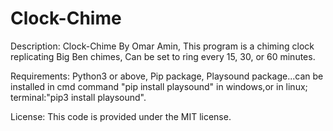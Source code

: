# Clock-Chime
Description:
 Clock-Chime By Omar Amin,
 This program is a chiming clock replicating Big Ben chimes,
 Can be set to ring every 15, 30, or 60 minutes.

Requirements:
  Python3 or above,
  Pip package,
  Playsound package...can be installed in cmd command "pip install playsound" in windows,or in linux; terminal:"pip3 install playsound".

License:
  This code is provided under the MIT license.

